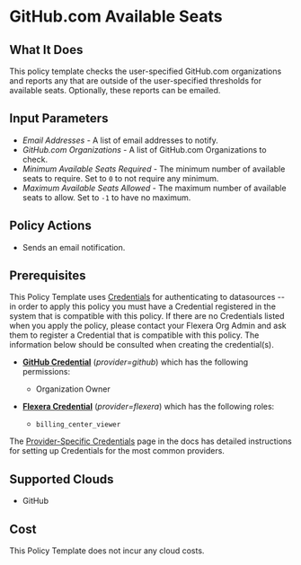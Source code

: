 # GitHub.com Available Seats

## What It Does

This policy template checks the user-specified GitHub.com organizations and reports any that are outside of the user-specified thresholds for available seats. Optionally, these reports can be emailed.

## Input Parameters

- *Email Addresses* - A list of email addresses to notify.
- *GitHub.com Organizations* - A list of GitHub.com Organizations to check.
- *Minimum Available Seats Required* - The minimum number of available seats to require. Set to `0` to not require any minimum.
- *Maximum Available Seats Allowed* - The maximum number of available seats to allow. Set to `-1` to have no maximum.

## Policy Actions

- Sends an email notification.

## Prerequisites

This Policy Template uses [Credentials](https://docs.flexera.com/flexera/EN/Automation/ManagingCredentialsExternal.htm) for authenticating to datasources -- in order to apply this policy you must have a Credential registered in the system that is compatible with this policy. If there are no Credentials listed when you apply the policy, please contact your Flexera Org Admin and ask them to register a Credential that is compatible with this policy. The information below should be consulted when creating the credential(s).

- [**GitHub Credential**](https://docs.flexera.com/flexera/EN/Automation/GenericCredentials.htm#automationadmin_1982464505_1121389) (*provider=github*) which has the following permissions:
  - Organization Owner

- [**Flexera Credential**](https://docs.flexera.com/flexera/EN/Automation/ProviderCredentials.htm) (*provider=flexera*) which has the following roles:
  - `billing_center_viewer`

The [Provider-Specific Credentials](https://docs.flexera.com/flexera/EN/Automation/ProviderCredentials.htm) page in the docs has detailed instructions for setting up Credentials for the most common providers.

## Supported Clouds

- GitHub

## Cost

This Policy Template does not incur any cloud costs.
